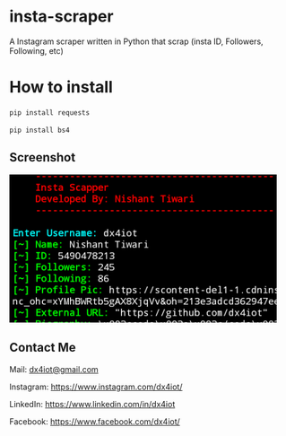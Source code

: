# insta-scraper

A Instagram scraper written in Python that scrap (insta ID, Followers, Following, etc) 

# How to install

`pip install requests` 

`pip install bs4` 

## Screenshot
![](images/img.PNG)

## Contact Me

  Mail: dx4iot@gmail.com

  Instagram: https://www.instagram.com/dx4iot/

  LinkedIn: https://www.linkedin.com/in/dx4iot

  Facebook: https://www.facebook.com/dx4iot/
